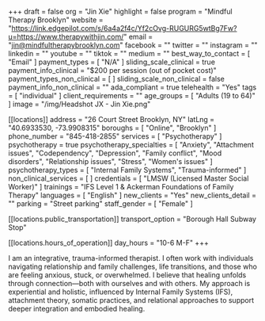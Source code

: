 +++
draft = false
org = "Jin Xie"
highlight = false
program = "Mindful Therapy Brooklyn"
website = "https://link.edgepilot.com/s/6a4a2f4c/Yf2cOvg-RUGURG5wtBg7Fw?u=https://www.therapywithjin.com/"
email = "jin@mindfultherapybrooklyn.com"
facebook = ""
twitter = ""
instagram = ""
linkedin = ""
youtube = ""
tiktok = ""
medium = ""
best_way_to_contact = [ "Email" ]
payment_types = [ "N/A" ]
sliding_scale_clinical = true
payment_info_clinical = "$200 per session (out of pocket cost)"
payment_types_non_clinical = [ ]
sliding_scale_non_clinical = false
payment_info_non_clinical = ""
ada_compliant = true
telehealth = "Yes"
tags = [ "individual" ]
client_requirements = ""
age_groups = [ "Adults (19 to 64)" ]
image = "/img/Headshot JX - Jin Xie.png"

[[locations]]
address = "26 Court Street Brooklyn, NY"
latLng = "40.6933530, -73.9908315"
boroughs = [ "Online", "Brooklyn" ]
phone_number = "845-418-2855"
services = [ "Psychotherapy" ]
psychotherapy = true
psychotherapy_specialties = [
  "Anxiety",
  "Attachment issues",
  "Codependency",
  "Depression",
  "Family conflict",
  "Mood disorders",
  "Relationship issues",
  "Stress",
  "Women's issues"
]
psychotherapy_types = [ "Internal Family Systems", "Trauma-informed" ]
non_clinical_services = [ ]
credentials = [ "LMSW (Licensed Master Social Worker)" ]
trainings = "IFS Level 1 & Ackerman Foundations of Family Therapy"
languages = [ "English" ]
new_clients = "Yes"
new_clients_detail = ""
parking = "Street parking"
staff_gender = [ "Female" ]

  [[locations.public_transportation]]
  transport_option = "Borough Hall Subway Stop"

  [[locations.hours_of_operation]]
  day_hours = "10-6 M-F"
+++

I am an integrative, trauma-informed therapist. I often work with individuals navigating relationship and family challenges, life transitions, and those who are feeling anxious, stuck, or overwhelmed. I believe that healing unfolds through connection—both with ourselves and with others. My approach is experiential and holistic, influenced by Internal Family Systems (IFS), attachment theory, somatic practices, and relational approaches to support deeper integration and embodied healing.
